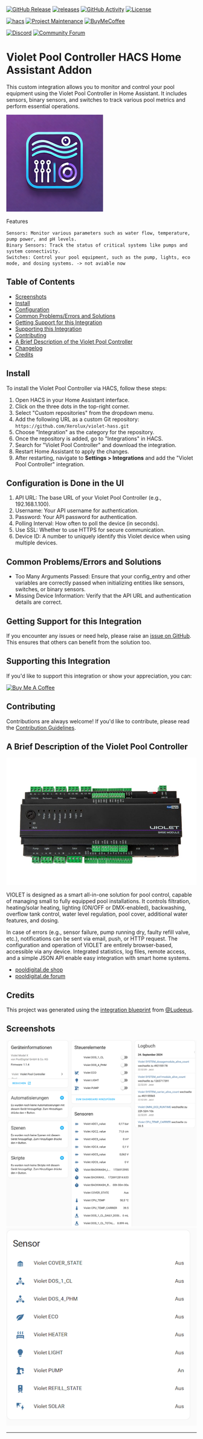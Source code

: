 [![GitHub Release][releases-shield]][releases]
[![releases][downloads-shield]][releases]
[![GitHub Activity][commits-shield]][commits]
[![License][license-shield]](LICENSE)

[![hacs][hacs-badge]][hacs]
[![Project Maintenance][maintenance-shield]][user_profile]
[![BuyMeCoffee][buymeacoffee-badge]][buymeacoffee]

[![Discord][discord-shield]][discord]
[![Community Forum][forum-shield]][forum]

# Violet Pool Controller HACS Home Assistant Addon

This custom integration allows you to monitor and control your pool equipment using the Violet Pool Controller in Home Assistant. It includes sensors, binary sensors, and switches to track various pool metrics and perform essential operations.

![Violet Home Assistant Integration][logo]

Features

    Sensors: Monitor various parameters such as water flow, temperature, pump power, and pH levels.
    Binary Sensors: Track the status of critical systems like pumps and system connectivity.
    Switches: Control your pool equipment, such as the pump, lights, eco mode, and dosing systems. -> not aviable now

## Table of Contents
* [Screenshots](#screenshots)
* [Install](#install)
* [Configuration](#configuration-is-done-in-the-ui)
* [Common Problems/Errors and Solutions](#common-problems-errors-and-solutions)
* [Getting Support for this Integration](#getting-support-for-this-integration)
* [Supporting this Integration](#supporting-this-integration)
* [Contributing](#contributing)
* [A Brief Description of the Violet Pool Controller](#a-brief-description-of-the-violet-pool-controller)
* [Changelog](#changelog)
* [Credits](#credits)

## Install

To install the Violet Pool Controller via HACS, follow these steps:

1. Open HACS in your Home Assistant interface.
2. Click on the three dots in the top-right corner.
3. Select "Custom repositories" from the dropdown menu.
4. Add the following URL as a custom Git repository:  
   `https://github.com/Xerolux/violet-hass.git`
5. Choose "Integration" as the category for the repository.
6. Once the repository is added, go to "Integrations" in HACS.
7. Search for "Violet Pool Controller" and download the integration.
8. Restart Home Assistant to apply the changes.
9. After restarting, navigate to **Settings > Integrations** and add the "Violet Pool Controller" integration.

## Configuration is Done in the UI

1. API URL: The base URL of your Violet Pool Controller (e.g., 192.168.1.100).
2. Username: Your API username for authentication.
3. Password: Your API password for authentication.
4. Polling Interval: How often to poll the device (in seconds).
5. Use SSL: Whether to use HTTPS for secure communication.
6. Device ID: A number to uniquely identify this Violet device when using multiple devices.

## Common Problems/Errors and Solutions

* Too Many Arguments Passed: Ensure that your config_entry and other variables are correctly passed when initializing entities like sensors, switches, or binary sensors.
* Missing Device Information: Verify that the API URL and authentication details are correct.

## Getting Support for this Integration

If you encounter any issues or need help, please raise an [issue on GitHub][issues]. This ensures that others can benefit from the solution too.

## Supporting this Integration

If you'd like to support this integration or show your appreciation, you can:

<a href="https://www.buymeacoffee.com/xerolux" target="_blank"><img src="https://cdn.buymeacoffee.com/buttons/v2/default-yellow.png" alt="Buy Me A Coffee" style="height: 60px !important;width: 217px !important;" ></a>

## Contributing

Contributions are always welcome! If you'd like to contribute, please read the [Contribution Guidelines](CONTRIBUTING.md).

## A Brief Description of the Violet Pool Controller

![Violet Home Assistant Integration][pbuy]

VIOLET is designed as a smart all-in-one solution for pool control, capable of managing small to fully equipped pool installations. It controls filtration, heating/solar heating, lighting (ON/OFF or DMX-enabled), backwashing, overflow tank control, water level regulation, pool cover, additional water features, and dosing.

In case of errors (e.g., sensor failure, pump running dry, faulty refill valve, etc.), notifications can be sent via email, push, or HTTP request. The configuration and operation of VIOLET are entirely browser-based, accessible via any device. Integrated statistics, log files, remote access, and a simple JSON API enable easy integration with smart home systems.

* [pooldigital.de shop](https://www.pooldigital.de/poolsteuerungen/violet-poolsteuerung/74/violet-basis-modul-poolsteuerung-smart)
* [pooldigital.de forum](http://forum.pooldigital.de/)

## Credits

This project was generated using the [integration blueprint][integration_blueprint] from [@Ludeeus](https://github.com/ludeeus).

## Screenshots

![Violet Home Assistant Integration][screens1]  
![Violet Home Assistant Integration][screens2]

---

[integration_blueprint]: https://github.com/ludeeus/integration_blueprint
[buymeacoffee]: https://www.buymeacoffee.com/xerolux
[buymeacoffee-badge]: https://img.shields.io/badge/buy%20me%20a%20coffee-donate-yellow.svg?style=for-the-badge
[commits-shield]: https://img.shields.io/github/commit-activity/y/xerolux/violet-hass.svg?style=for-the-badge
[commits]: https://github.com/xerolux/violet-hass/commits/main
[hacs]: https://hacs.xyz
[hacs-badge]: https://img.shields.io/badge/HACS-Custom-orange.svg?style=for-the-badge
[discord]: https://discord.gg/Qa5fW2R
[discord-shield]: https://img.shields.io/discord/330944238910963714.svg?style=for-the-badge
[logo]: https://github.com/xerolux/violet-hass/raw/main/logo.png
[picture]: https://github.com/xerolux/violet-hass/raw/main/picture.png
[forum-shield]: https://img.shields.io/badge/community-forum-brightgreen.svg?style=for-the-badge
[forum]: https://community.home-assistant.io/
[license-shield]: https://img.shields.io/github/license/xerolux/violet-hass.svg?style=for-the-badge
[maintenance-shield]: https://img.shields.io/badge/maintainer-Xerolux%20(%40xerolux)-blue.svg?style=for-the-badge
[releases-shield]: https://img.shields.io/github/release/xerolux/violet-hass.svg?style=for-the-badge
[releases]: https://github.com/xerolux/violet-hass/releases
[user_profile]: https://github.com/xerolux
[issues]: https://github.com/xerolux/violet-hass/issues
[screens1]: https://github.com/xerolux/violet-hass/raw/main/screenshots/overview.png
[screens2]: https://github.com/xerolux/violet-hass/raw/main/screenshots/screens2.png
[buy]: https://www.pooldigital.de/poolsteuerungen/violet-poolsteuerung/74/violet-basis-modul-poolsteuerung-smart
[pbuy]: https://github.com/xerolux/violet-hass/raw/main/screenshots/violetbm.jpg
[downloads-shield]: https://img.shields.io/github/downloads/xerolux/violet-hass/latest/total.svg?style=for-the-badge
